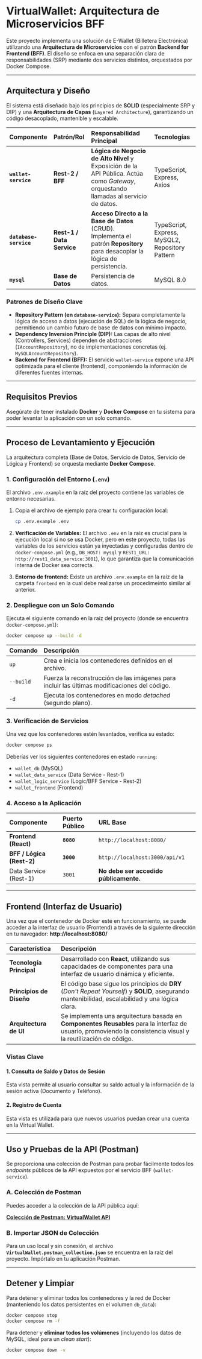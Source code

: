# VirtualWallet: Arquitectura de Microservicios BFF

Este proyecto implementa una solución de E-Wallet (Billetera Electrónica) utilizando una **Arquitectura de Microservicios** con el patrón **Backend for Frontend (BFF)**. El diseño se enfoca en una separación clara de responsabilidades (SRP) mediante dos servicios distintos, orquestados por Docker Compose.

-----

## Arquitectura y Diseño

El sistema está diseñado bajo los principios de **SOLID** (especialmente SRP y DIP) y una **Arquitectura de Capas** (`Layered Architecture`), garantizando un código desacoplado, mantenible y escalable.

| Componente | Patrón/Rol | Responsabilidad Principal | Tecnologías |
| :--- | :--- | :--- | :--- |
| **`wallet-service`** | **Rest-2 / BFF** | **Lógica de Negocio de Alto Nivel** y Exposición de la API Pública. Actúa como *Gateway*, orquestando llamadas al servicio de datos. | TypeScript, Express, Axios |
| **`database-service`** | **Rest-1 / Data Service** | **Acceso Directo a la Base de Datos** (CRUD). Implementa el patrón **Repository** para desacoplar la lógica de persistencia. | TypeScript, Express, MySQL2, Repository Pattern |
| **`mysql`** | **Base de Datos** | Persistencia de datos. | MySQL 8.0 |

### Patrones de Diseño Clave

  * **Repository Pattern (en `database-service`):** Separa completamente la lógica de acceso a datos (ejecución de SQL) de la lógica de negocio, permitiendo un cambio futuro de base de datos con mínimo impacto.
  * **Dependency Inversion Principle (DIP):** Las capas de alto nivel (Controllers, Services) dependen de abstracciones (`IAccountRepository`), no de implementaciones concretas (ej. `MySQLAccountRepository`).
  * **Backend for Frontend (BFF):** El servicio `wallet-service` expone una API optimizada para el cliente (frontend), componiendo la información de diferentes fuentes internas.

-----

## Requisitos Previos

Asegúrate de tener instalado **Docker** y **Docker Compose** en tu sistema para poder levantar la aplicación con un solo comando.

-----

## Proceso de Levantamiento y Ejecución

La arquitectura completa (Base de Datos, Servicio de Datos, Servicio de Lógica y Frontend) se orquesta mediante **Docker Compose**.

### 1\. Configuración del Entorno (`.env`)

El archivo `.env.example` en la raíz del proyecto contiene las variables de entorno necesarias.

1.  Copia el archivo de ejemplo para crear tu configuración local:
    ```bash
    cp .env.example .env
    ```
2.  **Verificación de Variables:**
    El archivo `.env` en la raíz es crucial para la ejecución local si no se usa Docker, pero en este proyecto, todas las variables de los servicios están ya inyectadas y configuradas dentro de `docker-compose.yml` (e.g., `DB_HOST: mysql` y `REST1_URL: http://rest1_data_service:3001`), lo que garantiza que la comunicación interna de Docker sea correcta.

3.  **Entorno de frontend:**
    Existe un archivo `.env.example` en la raíz de la carpeta `frontend` en la cual debe realizarse un procedimeinto similar al anterior.

### 2\. Despliegue con un Solo Comando

Ejecuta el siguiente comando en la raíz del proyecto (donde se encuentra `docker-compose.yml`):

```bash
docker compose up --build -d
```

| Comando | Descripción |
| :--- | :--- |
| `up` | Crea e inicia los contenedores definidos en el archivo. |
| `--build` | Fuerza la reconstrucción de las imágenes para incluir las últimas modificaciones del código. |
| `-d` | Ejecuta los contenedores en modo *detached* (segundo plano). |

### 3\. Verificación de Servicios

Una vez que los contenedores estén levantados, verifica su estado:

```bash
docker compose ps
```

Deberías ver los siguientes contenedores en estado `running`:

  * `wallet_db` (MySQL)
  * `wallet_data_service` (Data Service - Rest-1)
  * `wallet_logic_service` (Logic/BFF Service - Rest-2)
  * `wallet_frontend` (Frontend)

### 4\. Acceso a la Aplicación

| Componente | Puerto Público | URL Base |
| :--- | :--- | :--- |
| **Frontend (React)** | **`8080`** | `http://localhost:8080/` |
| **BFF / Lógica (Rest-2)** | **`3000`** | `http://localhost:3000/api/v1` |
| Data Service (Rest-1) | `3001` | **No debe ser accedido públicamente.** |

-----

## Frontend (Interfaz de Usuario)

Una vez que el contenedor de Docker esté en funcionamiento, se puede acceder a la interfaz de usuario (Frontend) a través de la siguiente dirección en tu navegador: **$\text{http://localhost:8080/}$**

| Característica | Descripción |
| :--- | :--- |
| **Tecnología Principal** | Desarrollado con **React**, utilizando sus capacidades de componentes para una interfaz de usuario dinámica y eficiente. |
| **Principios de Diseño** | El código base sigue los principios de **DRY** (*Don't Repeat Yourself*) y **SOLID**, asegurando mantenibilidad, escalabilidad y una lógica clara. |
| **Arquitectura de UI** | Se implementa una arquitectura basada en **Componentes Reusables** para la interfaz de usuario, promoviendo la consistencia visual y la reutilización de código. |

### Vistas Clave

#### 1\. Consulta de Saldo y Datos de Sesión

Esta vista permite al usuario consultar su saldo actual y la información de la sesión activa (Documento y Teléfono).

#### 2\. Registro de Cuenta

Esta vista es utilizada para que nuevos usuarios puedan crear una cuenta en la Virtual Wallet.

-----

## Uso y Pruebas de la API (Postman)

Se proporciona una colección de Postman para probar fácilmente todos los *endpoints* públicos de la API expuestos por el servicio BFF (`wallet-service`).

### A. Colección de Postman

Puedes acceder a la colección de la API pública aquí:

**[Colección de Postman: VirtualWallet API](https://red-satellite-565796.postman.co/workspace/Team-Workspace~57aef50a-178b-42b9-8e4d-8aa1835fb5fd/collection/25656325-a0ae3ece-0147-402b-bee9-15b6cdfbf764?action=share&creator=25656325)**

### B. Importar JSON de Colección

Para un uso local y sin conexión, el archivo **`VirtualWallet.postman_collection.json`** se encuentra en la raíz del proyecto. Impórtalo en tu aplicación Postman.

-----

## Detener y Limpiar

Para detener y eliminar todos los contenedores y la red de Docker (manteniendo los datos persistentes en el volumen `db_data`):

```bash
docker compose stop
docker compose rm -f
```

Para detener y **eliminar todos los volúmenes** (incluyendo los datos de MySQL, ideal para un *clean start*):

```bash
docker compose down -v
```